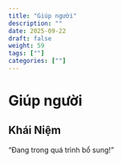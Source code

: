 ```yaml
---
title: "Giúp người"
description: ""
date: 2025-09-22
draft: false
weight: 59
tags: [""]
categories: [""]
---
```


# Giúp người

<!-- **Mã:** 
**Nhóm:**  -->

## Khái Niệm

“Đang trong quá trình bổ sung!”